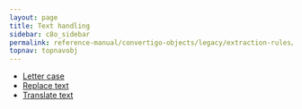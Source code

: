 ```yaml
---
layout: page
title: Text handling
sidebar: c8o_sidebar
permalink: reference-manual/convertigo-objects/legacy/extraction-rules/text-handling/
topnav: topnavobj
---
```

* [Letter case](letter-case/)
* [Replace text](replace-text/)
* [Translate text](translate-text/)
